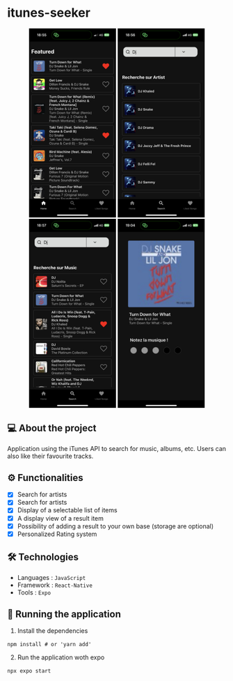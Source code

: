 # itunes-seeker

<p align="center">
  <img src="https://github.com/iassadki/itunes-seeker/blob/master/git/itunes-seeker-1.PNG?raw=true" alt="itunes-seeker-1" width="200"/>
  <img src="https://github.com/iassadki/itunes-seeker/blob/master/git/itunes-seeker-2.PNG?raw=true" alt="itunes-seeker-2" width="200"/>
  <img src="https://github.com/iassadki/itunes-seeker/blob/master/git/itunes-seeker-3.PNG?raw=true" alt="itunes-seeker-3" width="200"/>
  <img src="https://github.com/iassadki/itunes-seeker/blob/master/git/itunes-seeker-4.PNG?raw=true" alt="itunes-seeker-4" width="200"/>
</p>

## 💻 About the project
Application using the iTunes API to search for music, albums, etc. Users can also like their favourite tracks.

## ⚙️ Functionalities
- [x] Search for artists
- [x] Search for artists 
- [x] Display of a selectable list of items
- [x] A display view of a result item
- [x] Possibility of adding a result to your own base (storage are optional)
- [x] Personalized Rating system 

## 🛠 Technologies
- Languages : `JavaScript`
- Framework : `React-Native`
- Tools : `Expo`

## 🧭 Running the application
1. Install the dependencies
```shell 
npm install # or 'yarn add'
```
2. Run the application woth expo
```shell
npx expo start
```